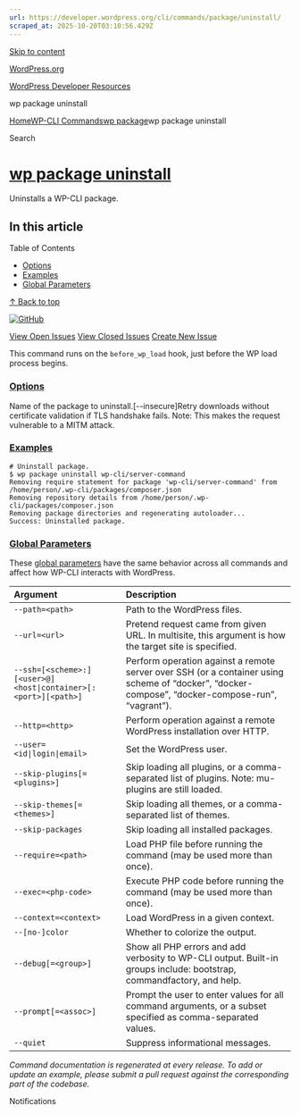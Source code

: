 ```yaml
---
url: https://developer.wordpress.org/cli/commands/package/uninstall/
scraped_at: 2025-10-20T03:10:56.429Z
---
```


[Skip to content](https://developer.wordpress.org/cli/commands/package/uninstall/#wp--skip-link--target)

[WordPress.org](https://wordpress.org/)

[WordPress Developer Resources](https://developer.wordpress.org/)

wp package uninstall


[Home](https://developer.wordpress.org/)[WP-CLI Commands](https://developer.wordpress.org/cli/commands/)[wp package](https://developer.wordpress.org/cli/commands/package/)wp package uninstall

Search

# [wp package uninstall](https://developer.wordpress.org/cli/commands/package/uninstall/)

Uninstalls a WP-CLI package.

## In this article

Table of Contents

- [Options](https://developer.wordpress.org/cli/commands/package/uninstall/#options)
- [Examples](https://developer.wordpress.org/cli/commands/package/uninstall/#examples)
- [Global Parameters](https://developer.wordpress.org/cli/commands/package/uninstall/#global-parameters)

[↑ Back to top](https://developer.wordpress.org/cli/commands/package/uninstall/#wp--skip-link--target)

[![GitHub](https://make.wordpress.org/cli/wp-content/plugins/wporg-cli/assets/images/github-mark.svg)](https://github.com/wp-cli/package-command)

[View Open Issues](https://github.com/login?return_to=%2Fissues%3Fq%3Dlabel%3Acommand%3Apackage-uninstall+sort%3Aupdated-desc+org%3Awp-cli+is%3Aopen) [View Closed Issues](https://github.com/login?return_to=%2Fissues%3Fq%3Dlabel%3Acommand%3Apackage-uninstall+sort%3Aupdated-desc+org%3Awp-cli+is%3Aclosed) [Create New Issue](https://github.com/wp-cli/package-command/issues/new)

This command runs on the `before_wp_load` hook, just before the WP load process begins.

### [Options](https://developer.wordpress.org/cli/commands/package/uninstall/\#options)

<name>Name of the package to uninstall.\[--insecure\]Retry downloads without certificate validation if TLS handshake fails. Note: This makes the request vulnerable to a MITM attack.

### [Examples](https://developer.wordpress.org/cli/commands/package/uninstall/\#examples)

```
# Uninstall package.
$ wp package uninstall wp-cli/server-command
Removing require statement for package 'wp-cli/server-command' from /home/person/.wp-cli/packages/composer.json
Removing repository details from /home/person/.wp-cli/packages/composer.json
Removing package directories and regenerating autoloader...
Success: Uninstalled package.

```

### [Global Parameters](https://developer.wordpress.org/cli/commands/package/uninstall/\#global-parameters)

These [global parameters](https://make.wordpress.org/cli/handbook/config/) have the same behavior across all commands and affect how WP-CLI interacts with WordPress.

| **Argument** | **Description** |
| :-- | :-- |
| `--path=<path>` | Path to the WordPress files. |
| `--url=<url>` | Pretend request came from given URL. In multisite, this argument is how the target site is specified. |
| `--ssh=[<scheme>:][<user>@]<host\|container>[:<port>][<path>]` | Perform operation against a remote server over SSH (or a container using scheme of “docker”, “docker-compose”, “docker-compose-run”, “vagrant”). |
| `--http=<http>` | Perform operation against a remote WordPress installation over HTTP. |
| `--user=<id\|login\|email>` | Set the WordPress user. |
| `--skip-plugins[=<plugins>]` | Skip loading all plugins, or a comma-separated list of plugins. Note: mu-plugins are still loaded. |
| `--skip-themes[=<themes>]` | Skip loading all themes, or a comma-separated list of themes. |
| `--skip-packages` | Skip loading all installed packages. |
| `--require=<path>` | Load PHP file before running the command (may be used more than once). |
| `--exec=<php-code>` | Execute PHP code before running the command (may be used more than once). |
| `--context=<context>` | Load WordPress in a given context. |
| `--[no-]color` | Whether to colorize the output. |
| `--debug[=<group>]` | Show all PHP errors and add verbosity to WP-CLI output. Built-in groups include: bootstrap, commandfactory, and help. |
| `--prompt[=<assoc>]` | Prompt the user to enter values for all command arguments, or a subset specified as comma-separated values. |
| `--quiet` | Suppress informational messages. |

_Command documentation is regenerated at every release. To add or update an example, please submit a pull request against the corresponding part of the codebase._

Notifications